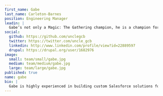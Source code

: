 ```yaml
---
first_name: Gabe
last_name: Carleton-Barnes
position: Engineering Manager
leadin: |
  Gabe’s not only a Magic: The Gathering champion, he is a champion for our Salesforce integration tools and other open source contributions. His experience in streamlining processes for nonprofits drew him to ThinkShout, where he could apply his skills and do some good for the world at the same time.
social:
  github: https://github.com/unclegcb
  twitter: https://twitter.com/uncle_gcb
  linkedin: http://www.linkedin.com/profile/view?id=22889597
  drupal: https://drupal.org/user/1682976
image:
  small: team/small/gabe.jpg
  medium: team/medium/gabe.jpg
  large: team/large/gabe.jpg
published: true
name: gabe
bio: |
  Gabe is highly experienced in building custom Salesforce solutions for constituent management and fundraising. Before joining ThinkShout, Gabe worked in the nonprofit world at Ecotrust, the Wild Salmon Center, and Immigration Equality. He holds a BA in Computer Science and Theatre from Oberlin College. Gabe really does spend his free time playing Magic: The Gathering in a variety of time zones.
---
```

